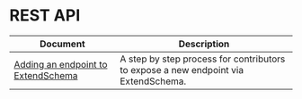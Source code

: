 # REST API

| Document                                                                         | Description |
|----------------------------------------------------------------------------------| ---------------------------------------------------------------------------------- |
| [Adding an endpoint to ExtendSchema](./extend-rest-api-new-endpoint.md) | A step by step process for contributors to expose a new endpoint via ExtendSchema. |
